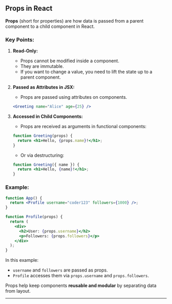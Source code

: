 ##  Props in React

**Props** (short for properties) are how data is passed from a parent component to a child component in React.

### Key Points:

1. **Read-Only:**
   - Props cannot be modified inside a component.
   - They are immutable.
   - If you want to change a value, you need to lift the state up to a parent component.

2. **Passed as Attributes in JSX:**
   - Props are passed using attributes on components.
   ```jsx
   <Greeting name="Alice" age={25} />
   ```

3. **Accessed in Child Components:**
   - Props are received as arguments in functional components:
   ```jsx
   function Greeting(props) {
     return <h1>Hello, {props.name}!</h1>;
   }
   ```
   - Or via destructuring:
   ```jsx
   function Greeting({ name }) {
     return <h1>Hello, {name}!</h1>;
   }
   ```

### Example:
```jsx
function App() {
  return <Profile username="coder123" followers={1000} />;
}

function Profile(props) {
  return (
    <div>
      <h2>User: {props.username}</h2>
      <p>Followers: {props.followers}</p>
    </div>
  );
}
```

In this example:
- `username` and `followers` are passed as props.
- `Profile` accesses them via `props.username` and `props.followers`.

Props help keep components **reusable and modular** by separating data from layout.

---
